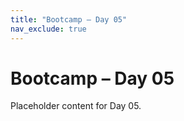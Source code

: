 ```yaml
---
title: "Bootcamp – Day 05"
nav_exclude: true
---
```


# Bootcamp – Day 05

Placeholder content for Day 05.
